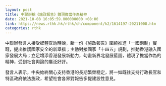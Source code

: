 ```yaml
---
layout: post
title: 中聯辦稱《施政報告》體現擔當作為精神
date: 2021-10-08 16:05:59.000000000 +08:00
link: https://news.rthk.hk/rthk/ch/component/k2/1614197-20211008.htm
categories: rthk
---
```


中聯辦發言人接受媒體查詢時說，新一份《施政報告》圍繞推進「一國兩制」實踐，提出維護國家安全的新舉措；主動對接國家「十四五」規劃，推動香港融入國家發展大局；立足增添香港發展新動力，勾畫新界北發展藍圖，體現了擔當作為的精神，受到社會輿論的廣泛好評。

發言人表示，中央始終關心支持香港的長期繁榮穩定，將一如既往支持行政長官和特區政府依法施政，希望社會各界對報告多提建設性意見。
